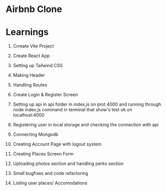 # Airbnb Clone

# Learnings

1. Crreate Vite Project

2. Create React App

3. Setting up Tailwind CSS

4. Making Header

5. Handling Routes

6. Create Login & Register Screen

7. Setting up api in api folder in index.js on prot 4000 and running through node index.js command in terminal that show's test ok on localhost:4000

8. Registering user in local storage and checking the connection with api

9. Connecting Mongodb

10. Creating Account Page with logout system

11. Creating Places Screen Form

12. Uploading photos section and handling perks section

13. Small bugfixes and code refactoring

14. Listing user places/ Accomodations
